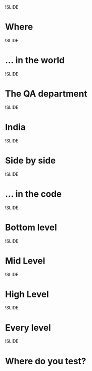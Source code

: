 !SLIDE
# Where

!SLIDE
# ... in the world

!SLIDE
# The QA department

!SLIDE
# India

!SLIDE
# Side by side

!SLIDE
# ... in the code

!SLIDE
# Bottom level

!SLIDE
# Mid Level

!SLIDE
# High Level

!SLIDE
# Every level

!SLIDE
# Where do you test?
